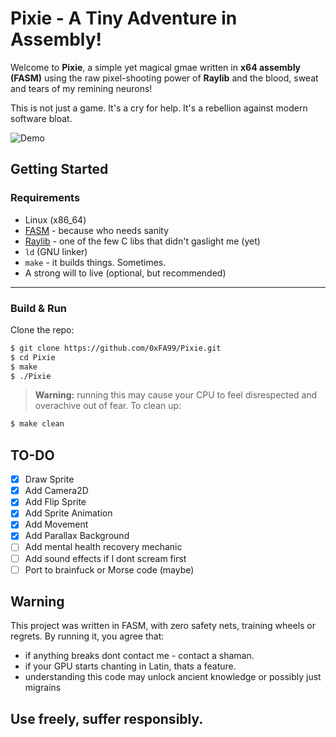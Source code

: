 # Pixie - A Tiny Adventure in Assembly!

Welcome to **Pixie**, a simple yet magical gmae written in **x64 assembly (FASM)** using the raw pixel-shooting power of **Raylib** and the blood, sweat and tears of my remining neurons!

This is not just a game. It's a cry for help.
It's a rebellion against modern software bloat.

![Demo](assets/demo.gif)

## Getting Started
### Requirements
- Linux (x86_64)
- [FASM](https://flatassembler.net/) - because who needs sanity
- [Raylib](https://www.raylib.com/) - one of the few C libs that didn't gaslight me (yet)
- `ld` (GNU linker)
- `make` - it builds things. Sometimes.
- A strong will to live (optional, but recommended)

---

### Build & Run
Clone the repo:
```sh
$ git clone https://github.com/0xFA99/Pixie.git
$ cd Pixie
$ make
$ ./Pixie
```
> **Warning:** running this may cause your CPU to feel disrespected and overachive out of fear.
To clean up:
```sh
$ make clean
```

## TO-DO
- [x] Draw Sprite
- [x] Add Camera2D
- [X] Add Flip Sprite
- [X] Add Sprite Animation
- [X] Add Movement
- [X] Add Parallax Background
- [ ] Add mental health recovery mechanic
- [ ] Add sound effects if I dont scream first
- [ ] Port to brainfuck or Morse code (maybe)

## Warning
This project was written in FASM, with zero safety nets, training wheels or regrets.
By running it, you agree that:
- if anything breaks dont contact me - contact a shaman.
- if your GPU starts chanting in Latin, thats a feature.
- understanding this code may unlock ancient knowledge or possibly just migrains

## Use freely, suffer responsibly.

